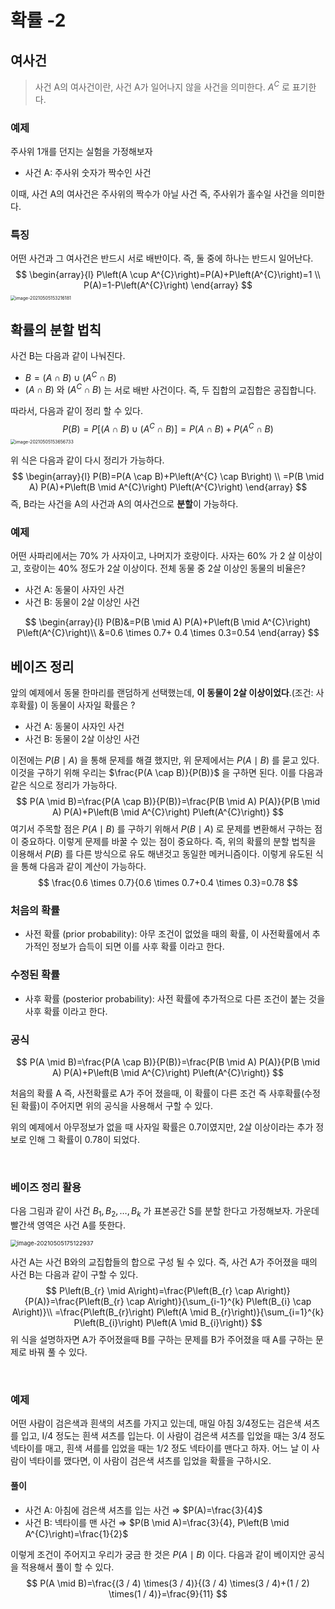 # 확률 -2 

## 여사건

> 사건 A의 여사건이란, 사건 A가 일어나지 않을 사건을 의미한다. $A^{C}$ 로 표기한다.

### 예제

주사위 1개를 던지는 실험을 가정해보자

- 사건 A: 주사위 숫자가 짝수인 사건

이때, 사건 A의 여사건은 주사위의 짝수가 아닐 사건 즉, 주사위가 홀수일 사건을 의미한다. 

### 특징

어떤 사건과 그 여사건은 반드시 서로 배반이다. 즉, 둘 중에 하나는 반드시 일어난다.
$$
\begin{array}{l}
P\left(A \cup A^{C}\right)=P(A)+P\left(A^{C}\right)=1 \\
P(A)=1-P\left(A^{C}\right)
\end{array}
$$
<img src="https://tva1.sinaimg.cn/large/008i3skNgy1gq7jfbodwzj30gk07oq3i.jpg" alt="image-20210505153216181" style="zoom: 50%;" />

## 확률의 분할 법칙

사건 B는 다음과 같이 나눠진다.

- $B=(A \cap B) \cup\left(A^{C} \cap B\right)$
- $(A \cap B) \text { 와 }\left(A^{C} \cap B\right)$ 는 서로 배반 사건이다. 즉, 두 집합의 교집합은 공집합니다.

따라서, 다음과 같이 정리 할 수 있다.
$$
P(B)=P\left[(A \cap B) \cup\left(A^{C} \cap B\right)\right]=P(A \cap B)+P\left(A^{C} \cap B\right)
$$
<img src="https://tva1.sinaimg.cn/large/008i3skNgy1gq7jk4x5htj30g90780to.jpg" alt="image-20210505153656733" style="zoom: 50%;" />

위 식은 다음과 같이 다시 정리가 가능하다.
$$
\begin{array}{l}
P(B)=P(A \cap B)+P\left(A^{C} \cap B\right) \\
=P(B \mid A) P(A)+P\left(B \mid A^{C}\right) P\left(A^{C}\right)
\end{array}
$$
즉, B라는 사건을 A의 사건과 A의 여사건으로 **분할**이 가능하다. 



### 예제

어떤 사파리에서는 $70 \%$ 가 사자이고, 나머지가 호랑이다. 사자는 60%​ 가 2 살 이상이고, 호랑이는 $40 \%$ 정도가 2살 이상이다. 전체 동물 중 2살 이상인 동물의 비율은?

- 사건 A: 동물이 사자인 사건
- 사건 B: 동물이 2살 이상인 사건

$$
\begin{array}{l}
P(B)&=P(B \mid A) P(A)+P\left(B \mid A^{C}\right) P\left(A^{C}\right)\\
&=0.6 \times 0.7+ 
0.4 \times 0.3=0.54
\end{array}
$$





## 베이즈 정리

앞의 예제에서 동물 한마리를 랜덤하게 선택했는데, **이 동물이 2살 이상이었다**.(조건: 사후확률) 이 동물이 사자일 확률은 ?

- 사건 A: 동물이 사자인 사건
- 사건 B: 동물이 2살 이상인 사건

이전에는 $P(B \mid A)$ 을 통해 문제를 해결 했지만, 위 문제에서는 $P(A \mid B)$ 를 묻고 있다. 이것을 구하기 위해 우리는 $\frac{P(A \cap B)}{P(B)}$ 을 구하면 된다. 이를 다음과 같은 식으로 정리가 가능하다.
$$
P(A \mid B)=\frac{P(A \cap B)}{P(B)}=\frac{P(B \mid A) P(A)}{P(B \mid A) P(A)+P\left(B \mid A^{C}\right) P\left(A^{C}\right)}
$$
 여기서 주목할 점은 $P(A \mid B)$ 를 구하기 위해서 $P(B \mid A)$ 로 문제를 변환해서 구하는 점이 중요하다. 이렇게 문제를 바꿀 수 있는 점이 중요하다. 즉, 위의 확률의 분할 법칙을 이용해서 $P(B)$ 를 다른 방식으로 유도 해낸것고 동일한 메커니즘이다. 이렇게 유도된 식을 통해 다음과 같이 계산이 가능하다. 
$$
\frac{0.6 \times 0.7}{0.6 \times 0.7+0.4 \times 0.3}=0.78
$$

### 처음의 확률

- 사전 확률 (prior probability): 아무 조건이 없었을 때의 확률, 이 사전확률에서 추가적인 정보가 습득이 되면 이를 사후 확률 이라고 한다.

### 수정된 확률

- 사후 확률 (posterior probability): 사전 확률에 추가적으로 다른 조건이 붙는 것을 사후 확률 이라고 한다.

### 공식

$$
P(A \mid B)=\frac{P(A \cap B)}{P(B)}=\frac{P(B \mid A) P(A)}{P(B \mid A) P(A)+P\left(B \mid A^{C}\right) P\left(A^{C}\right)}
$$

처음의 확률 A 즉, 사전확률로 A가 주어 졌을때, 이 확률이 다른 조건 즉 사후확률(수정된 확률)이 주어지면 위의 공식을 사용해서 구할 수 있다.

위의 예제에서 아무정보가 없을 때 사자일 확률은 0.7이였지만, 2살 이상이라는 추가 정보로 인해 그 확률이 0.78이 되었다.

<br>

### 베이즈 정리 활용

다음 그림과 같이 사건 $B_{1}, B_{2}, \ldots, B_{k}$ 가 표본공간 S를 분할 한다고 가정해보자. 가운데 빨간색 영역은 사건 A를 뜻한다.

<img src="https://tva1.sinaimg.cn/large/008i3skNgy1gq7ng192j5j30g907umyw.jpg" alt="image-20210505175122937" style="zoom: 67%;" />

사건 A는 사건 B와의 교집합들의 합으로 구성 될 수 있다. 즉, 사건 A가 주어졌을 때의 사건 B는 다음과 같이 구할 수 있다.
$$
P\left(B_{r} \mid A\right)=\frac{P\left(B_{r} \cap A\right)}{P(A)}=\frac{P\left(B_{r} \cap A\right)}{\sum_{i-1}^{k} P\left(B_{i} \cap A\right)}\\
=\frac{P\left(B_{r}\right) P\left(A \mid B_{r}\right)}{\sum_{i=1}^{k} P\left(B_{i}\right) P\left(A \mid B_{i}\right)}
$$
위 식을 설명하자면 A가 주어졌을때 B를 구하는 문제를 B가 주어졌을 때 A를 구하는 문제로 바꿔 풀 수 있다.

<br>

### 예제

어떤 사람이 검은색과 흰색의 셔츠를 가지고 있는데, 매일 아침 3/4정도는 검은색 셔츠를
입고, I/4 정도는 흰색 셔츠를 입는다.
이 사람이 검은색 셔츠를 입었을 때는 3/4 정도 넥타이를 매고, 흰색 셔를를 입었을 때는 $1 / 2$ 정도 넥타이를 맨다고 하자. 어느 날 이 사람이 넥타이를 맸다면, 이 사람이 검은색 셔츠를 입었을 확률을 구하시오.

#### 풀이

- 사건 A: 아침에 검은색 셔츠를 입는 사건 $\Rightarrow$  $P(A)=\frac{3}{4}$
- 사건 B: 넥타이를 맨 사건 $\Rightarrow$ $P(B \mid A)=\frac{3}{4}, P\left(B \mid A^{C}\right)=\frac{1}{2}$

이렇게 조건이 주어지고 우리가 궁금 한 것은 $P(A \mid B)$ 이다. 다음과 같이 베이지안 공식을 적용해서 풀이 할 수 있다.
$$
 P(A \mid B)=\frac{(3 / 4) \times(3 / 4)}{(3 / 4) \times(3 / 4)+(1 / 2) \times(1 / 4)}=\frac{9}{11}
$$

